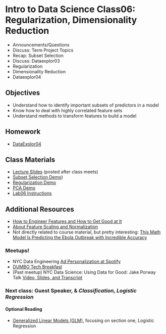 Intro to Data Science Class06: Regularization, Dimensionality Reduction
=======

- Announcements/Questions
- Discuss: Term Project Topics
- Recap: Subset Selection
- Discuss: Dataexplor03
- Regularization
- Dimensionality Reduction
- Dataexplor04

## Objectives

* Understand how to identify important subsets of predictors in a model
* Know how to deal with highly correlated feature sets
* Understand methods to transform features to build a model

## Homework

* [DataExplor04](https://github.com/gads14-nyc/fall_2014_lessons/blob/master/dataexplor04/)

## Class Materials

* [Lecture Slides](https://github.com/gads14-nyc/fall_2014_lessons/blob/master/06_dimensionality_reduction/class06.pdf) (posted after class meets)
* [Subset Selection Demo](http://nbviewer.ipython.org/github/gads14-nyc/fall_2014_lessons/blob/master/06_dimensionality_reduction/lab/subset_selection.ipynb))
* [Regularization Demo](http://nbviewer.ipython.org/github/gads14-nyc/fall_2014_lessons/blob/master/06_dimensionality_reduction/lab/regularization.ipynb)
* [PCA Demo](http://nbviewer.ipython.org/github/gads14-nyc/fall_2014_lessons/blob/master/06_dimensionality_reduction/lab/)
* [Lab06 Instructions]()

## Additional Resources

* [How to Engineer Features and How to Get Good at It](http://machinelearningmastery.com/discover-feature-engineering-how-to-engineer-features-and-how-to-get-good-at-it/)
* [About Feature Scaling and Normalization](http://sebastianraschka.com/Articles/2014_about_feature_scaling.html)
* Not directly related to course material, but pretty interesting:
  [This Math Model Is Predicting the Ebola Outbreak with Incredible Accuracy](http://motherboard.vice.com/read/this-math-model-is-predicting-the-ebola-outbreak-with-incredible-accuracy)

### Meetups!

* NYC Data Engineering [Ad Personalization at Spotify](http://www.meetup.com/NYC-Data-Engineering/events/212517632/)
* [DUMBO Tech Breakfast](http://www.meetup.com/DUMBO-Tech-Breakfast/events/205935182/)
* (Past meetup) NYC Data Science: Using Data for Good: Jake Porway Talk [Video, Slides, and Transcript](http://blog.mortardata.com/post/99997015326/using-data-for-good-jake-porway-talk-video-slides)

### Next class: Guest Speaker, & *Classification, Logistic Regression*

#### Optional Reading

* [Generalized Linear Models (GLM)](http://www.wright.edu/~thaddeus.tarpey/ES714glm.pdf), focusing on section one, Logistic Regression
